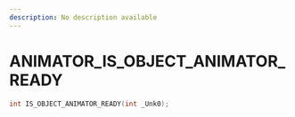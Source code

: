 ```yaml
---
description: No description available 
---
```


# ANIMATOR\_IS_OBJECT_ANIMATOR_READY

```cpp
int IS_OBJECT_ANIMATOR_READY(int _Unk0);
```